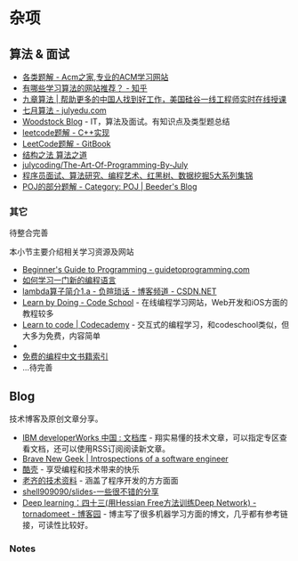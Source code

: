 # 杂项

## 算法 & 面试

- [各类题解 - Acm之家,专业的ACM学习网站](http://www.acmerblog.com/)
- [有哪些学习算法的网站推荐？ - 知乎](http://www.zhihu.com/question/20368410)
- [九章算法 | 帮助更多的中国人找到好工作，美国硅谷一线工程师实时在线授课](http://www.ninechapter.com/)
- [七月算法 - julyedu.com](http://julyedu.com/)
- [Woodstock Blog](http://okckd.github.io/) - IT，算法及面试。有知识点及类型题总结
- [leetcode题解 - C++实现](downloads/leetcode-cpp.pdf)
- [LeetCode题解 - GitBook](https://www.gitbook.com/book/siddontang/leetcode-solution/details)
- [结构之法 算法之道](http://blog.csdn.net/v_JULY_v)
- [julycoding/The-Art-Of-Programming-By-July](https://github.com/julycoding/The-Art-Of-Programming-By-July)
- [程序员面试、算法研究、编程艺术、红黑树、数据挖掘5大系列集锦](http://blog.csdn.net/v_july_v/article/details/6543438)
- [POJ的部分题解 - Category: POJ | Beeder's Blog](http://beeder.me/categories/POJ/)

### 其它


待整合完善

本小节主要介绍相关学习资源及网站

* [Beginner's Guide to Programming - guidetoprogramming.com](http://www.guidetoprogramming.com/joomla153/)
* [如何学习一门新的编程语言](http://learnpythonthehardway.org/book/next.html#how-to-learn-any-programming-language)
* [lambda算子简介1.a - 负暄琐话 - 博客频道 - CSDN.NET](http://blog.csdn.net/g9yuayon/article/details/759778)
* [Learn by Doing - Code School](https://www.codeschool.com/) - 在线编程学习网站，Web开发和iOS方面的教程较多
* [Learn to code | Codecademy](http://www.codecademy.com/) - 交互式的编程学习，和codeschool类似，但大多为免费，内容简单
*
* [免费的编程中文书籍索引](https://github.com/justjavac/free-programming-books-zh_CN)
*   …待完善

## Blog

技术博客及原创文章分享。

- [IBM developerWorks 中国 : 文档库](http://www.ibm.com/developerworks/cn/views/global/libraryview.jsp) - 翔实易懂的技术文章，可以指定专区查看文档，还可以使用RSS订阅阅读新文章。
- [Brave New Geek | Introspections of a software engineer](http://www.bravenewgeek.com/)
- [酷壳](http://coolshell.cn) - 享受编程和技术带来的快乐
- [老齐的技术资料](https://github.com/qiwsir/ITArticles) - 涵盖了程序开发的方方面面
- [shell909090/slides-一些很不错的分享](https://github.com/shell909090/slides)
- [Deep learning：四十三(用Hessian Free方法训练Deep Network) - tornadomeet - 博客园](http://www.cnblogs.com/tornadomeet/p/3267454.html) - 博主写了很多机器学习方面的博文，几乎都有参考链接，可读性比较好。


### Notes
